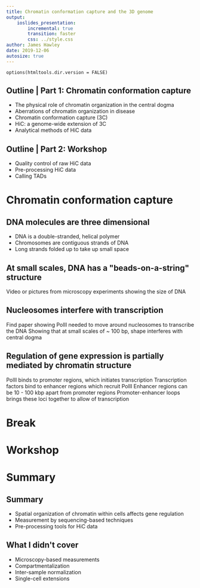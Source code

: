 ```yaml
---
title: Chromatin conformation capture and the 3D genome
output:
    ioslides_presentation:
        incremental: true
        transition: faster
        css: ../style.css
author: James Hawley
date: 2019-12-06
autosize: true
---
```


```{r setup, include=FALSE}
options(htmltools.dir.version = FALSE)
```

<script src="https://ajax.googleapis.com/ajax/libs/jquery/3.1.1/jquery.min.js"></script>
<script>
$(document).ready(function() {
  $('slide:not(.backdrop):not(.title-slide)').append('<div class=\"footnotes\">');

  $('footnote').each(function(index) {
    var text  = $(this).html();
    var fnNum = (index+1).toString();
    $(this).html(fnNum.sup());

    var footnote   = fnNum + '. ' + text + '<br/>';
    var oldContent = $(this).parents('slide').children('div.footnotes').html();
    var newContent = oldContent + footnote;
    $(this).parents('slide').children('div.footnotes').html(newContent);
  });
});
</script>

## Outline | Part 1: Chromatin conformation capture

* The physical role of chromatin organization in the central dogma
* Aberrations of chromatin organization in disease
* Chromatin conformation capture (3C)
* HiC: a genome-wide extension of 3C
* Analytical methods of HiC data

## Outline | Part 2: Workshop

* Quality control of raw HiC data
* Pre-processing HiC data
* Calling TADs

# Chromatin conformation capture

## DNA molecules are three dimensional

* DNA is a double-stranded, helical polymer
* Chromosomes are contiguous strands of DNA
* Long strands folded up to take up small space

## At small scales, DNA has a "beads-on-a-string" structure

Video or pictures from microscopy experiments showing the size of DNA

## Nucleosomes interfere with transcription

Find paper showing PolII needed to move around nucleosomes to transcribe the DNA
Showing that at small scales of ~ 100 bp, shape interferes with central dogma

## Regulation of gene expression is partially mediated by chromatin structure

PolII binds to promoter regions, which initiates transcription
Transcription factors bind to enhancer regions which recruit PolII
Enhancer regions can be 10 - 100 kbp apart from promoter regions
Promoter-enhancer loops brings these loci together to allow of transcription

# Break

# Workshop

# Summary

## Summary

* Spatial organization of chromatin within cells affects gene regulation
* Measurement by sequencing-based techniques
* Pre-processing tools for HiC data

## What I didn't cover

* Microscopy-based measurements
* Compartmentalization
* Inter-sample normalization
* Single-cell extensions
